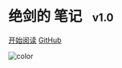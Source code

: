 <!-- _coverpage.md -->

<!-- ![logo](_media/favicon.ico) -->

# 绝剑的 笔记 &ensp;<span style="font-size: 0.75em">v1.0</span>

[开始阅读](readme.md)
[GitHub](https://github.com/juejian/)

<!-- 背景图片 -->

<!-- ![](../_media/bg.png) -->

<!-- 背景色 -->

![color](#f0f0f0)
